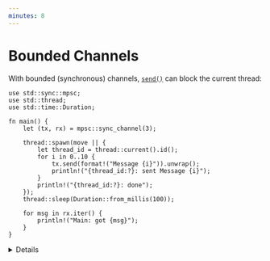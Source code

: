 ```yaml
---
minutes: 8
---
```


# Bounded Channels

With bounded (synchronous) channels, [`send()`] can block the current thread:

```rust,editable
use std::sync::mpsc;
use std::thread;
use std::time::Duration;

fn main() {
    let (tx, rx) = mpsc::sync_channel(3);

    thread::spawn(move || {
        let thread_id = thread::current().id();
        for i in 0..10 {
            tx.send(format!("Message {i}")).unwrap();
            println!("{thread_id:?}: sent Message {i}");
        }
        println!("{thread_id:?}: done");
    });
    thread::sleep(Duration::from_millis(100));

    for msg in rx.iter() {
        println!("Main: got {msg}");
    }
}
```

<details>

- Calling `send()` will block the current thread until there is space in the
  channel for the new message. The thread can be blocked indefinitely if there
  is nobody who reads from the channel.
- Like unbounded channels, a call to `send()` will abort with an error if the
  channel is closed.
- A bounded channel with a size of zero is called a "rendezvous channel". Every
  send will block the current thread until another thread calls [`recv()`].

</details>

[`send()`]: https://doc.rust-lang.org/std/sync/mpsc/struct.SyncSender.html#method.send
[`recv()`]: https://doc.rust-lang.org/std/sync/mpsc/struct.Receiver.html#method.recv
